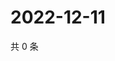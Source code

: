 # 2022-12-11

共 0 条

<!-- BEGIN WEIBO -->
<!-- 最后更新时间 Sun Dec 11 2022 17:00:45 GMT+0800 (China Standard Time) -->

<!-- END WEIBO -->
